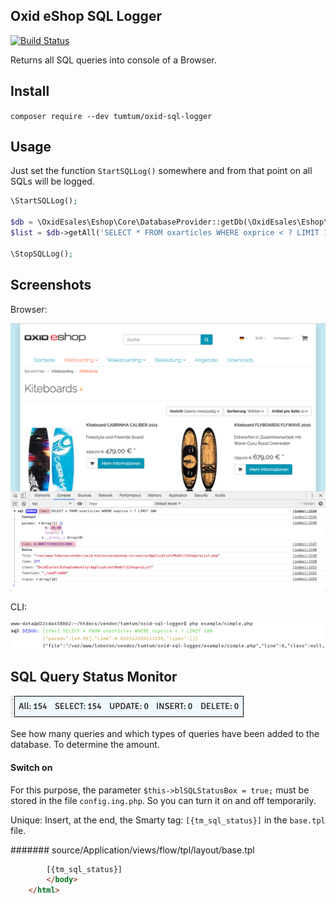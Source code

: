 Oxid eShop SQL Logger
---------------------

[![Build Status](https://travis-ci.org/TumTum/oxid-sql-logger.svg?branch=master)](https://travis-ci.org/TumTum/oxid-sql-logger)

Returns all SQL queries into console of a Browser.

## Install

`composer require --dev tumtum/oxid-sql-logger`

## Usage

Just set the function `StartSQLLog()` somewhere and from that point on all SQLs will be logged.

```php
\StartSQLLog();

$db = \OxidEsales\Eshop\Core\DatabaseProvider::getDb(\OxidEsales\Eshop\Core\DatabaseProvider::FETCH_MODE_ASSOC);
$list = $db->getAll('SELECT * FROM oxarticles WHERE oxprice < ? LIMIT 100', [49.99]);

\StopSQLLog();
```

## Screenshots

Browser:

![Example only one range](https://raw.githubusercontent.com/TumTum/oxid-sql-logger/master/img/screenshot-b.png)

CLI:

![Example CLI](https://raw.githubusercontent.com/TumTum/oxid-sql-logger/master/img/screenshot-cli.png)

## SQL Query Status Monitor

![Example CLI](https://raw.githubusercontent.com/TumTum/oxid-sql-logger/master/img/sql-query-status-monitor.jpg)

See how many queries and which types of queries have been added to the database.
To determine the amount.

#### Switch on

For this purpose, the parameter `$this->blSQLStatusBox = true;` must be stored in the file `config.ing.php`.
So you can turn it on and off temporarily.

Unique: Insert, at the end, the Smarty tag: `[{tm_sql_status}]` in the `base.tpl` file.

####### source/Application/views/flow/tpl/layout/base.tpl

```html
        [{tm_sql_status}]
        </body>
    </html>
```
